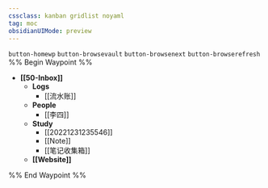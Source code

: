 ```yaml
---
cssclass: kanban gridlist noyaml
tag: moc
obsidianUIMode: preview
---
```

`button-homewp`  `button-browsevault`  `button-browsenext` `button-browserefresh`
%% Begin Waypoint %%
- **[[50-Inbox]]**
	- **Logs**
		- [[流水账]]
	- **People**
		- [[李四]]
	- **Study**
		- [[20221231235546]]
		- [[Note]]
		- [[笔记收集箱]]
	- **[[Website]]**

%% End Waypoint %%
